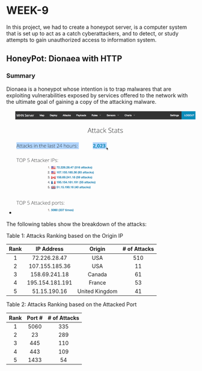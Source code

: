 # WEEK-9

In this project, we had to create a honeypot server, is a computer system that is set up to act as a catch cyberattackers, and to detect, or study attempts to gain unauthorized access to information system.


## HoneyPot: Dionaea with HTTP
### Summary
Dionaea is a honeypot whose intention is to trap malwares that are exploiting vulnerabilities exposed by services offered to the network with the ultimate goal of gaining a copy of the attacking malware.

- ![](./main.gif)

The following tables show the breakdown of the attacks:

Table 1: Attacks Ranking based on the Origin IP

| Rank |    IP Address   | Origin         | # of Attacks |
|:----:|:---------------:|:--------------:|:------------:|
| 1    |72.226.28.47     | USA            | 510          |
| 2    |107.155.185.36   | USA            | 11           |
| 3    |158.69.241.18    | Canada         | 61           |
| 4    |195.154.181.191  | France         | 53           |
| 5    |51.15.190.16     | United Kingdom | 41           |


Table 2: Attacks Ranking based on the Attacked Port 

| Rank | Port # | # of Attacks |
|:----:|:------:|:------------:|
|   1  |  5060  |      335     |
|   2  |   23   |      289     |
|   3  |   445  |      110     |
|   4  |   443  |      109     |
|   5  |  1433  |      54      |
